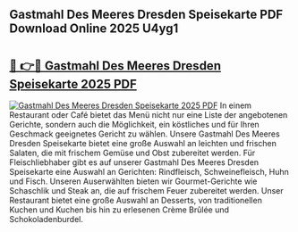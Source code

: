 ## Gastmahl Des Meeres Dresden Speisekarte PDF Download Online 2025 U4yg1

# <h2><a href="http://gc93qj.nevu.top/?p=Gastmahl+Des+Meeres+Dresden+Speisekarte">🔗 👉🔴 Gastmahl Des Meeres Dresden Speisekarte 2025 PDF</a></h2>

[![Gastmahl Des Meeres Dresden Speisekarte 2025 PDF](https://i.imgur.com/dBaPXMq.png)](http://gc93qj.nevu.top/?p=Gastmahl+Des+Meeres+Dresden+Speisekarte)
In einem Restaurant oder Café bietet das Menü nicht nur eine Liste der angebotenen Gerichte, sondern auch die Möglichkeit, ein köstliches und für Ihren Geschmack geeignetes Gericht zu wählen. Unsere Gastmahl Des Meeres Dresden Speisekarte bietet eine große Auswahl an leichten und frischen Salaten, die mit frischem Gemüse und Obst zubereitet werden. Für Fleischliebhaber gibt es auf unserer Gastmahl Des Meeres Dresden Speisekarte eine Auswahl an Gerichten: Rindfleisch, Schweinefleisch, Huhn und Fisch. Unseren Auserwählten bieten wir Gourmet-Gerichte wie Schaschlik und Steak an, die auf frischem Feuer zubereitet werden. Unser Restaurant bietet eine große Auswahl an Desserts, von traditionellen Kuchen und Kuchen bis hin zu erlesenen Crème Brûlée und Schokoladenburdel.
